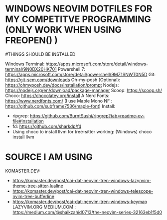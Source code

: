# WINDOWS NEOVIM DOTFILES FOR MY COMPETITVE PROGRAMMING (ONLY WORK WHEN USING FREOPEN() )

#THINGS SHOULD BE INSTALLED

Windows Terminal: https://apps.microsoft.com/store/detail/windows-terminal/9N0DX20HK701
Powershell 7: https://apps.microsoft.com/store/detail/powershell/9MZ1SNWT0N5D
Git: https://git-scm.com/downloads
Oh-my-posh (Optional): https://ohmyposh.dev/docs/installation/prompt
Nodejs: https://nodejs.org/en/download/package-manager
Scoop: https://scoop.sh/
Choco: https://chocolatey.org/install
A Nerd Fonts: https://www.nerdfonts.com/ 
(I use Maple Mono NF : https://github.com/subframe7536/maple-font)
Install:
- ripgrep: https://github.com/BurntSushi/ripgrep?tab=readme-ov-file#installation
- fd: https://github.com/sharkdp/fd
- Using choco to install llvm for tree-sitter working: (Windows) choco install llvm

#  SOURCE I AM USING
KOMASTER.DEV:
- https://komaster.dev/post/cai-dat-neovim-tren-windows-lazynvim-theme-tree-sitter-lualine
- https://komaster.dev/post/cai-dat-neovim-tren-windows-telescope-nvim-tree-bufferline
- https://komaster.dev/post/cai-dat-neovim-tren-windows-keymap
LAZYVIM.ORG
MEDIUM.COM : https://medium.com/@shaikzahid0713/the-neovim-series-32163eb1f5d0
